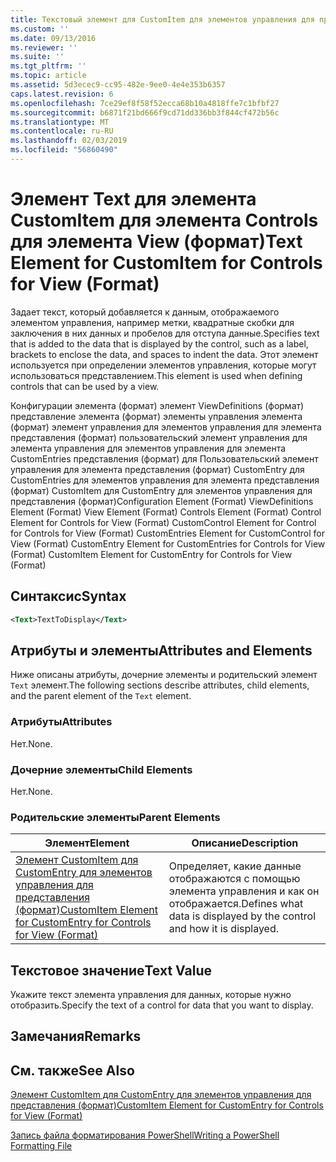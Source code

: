 ```yaml
---
title: Текстовый элемент для CustomItem для элементов управления для представления (формат) | Документация Майкрософт
ms.custom: ''
ms.date: 09/13/2016
ms.reviewer: ''
ms.suite: ''
ms.tgt_pltfrm: ''
ms.topic: article
ms.assetid: 5d3ecec9-cc95-482e-9ee0-4e4e353b6357
caps.latest.revision: 6
ms.openlocfilehash: 7ce29ef8f58f52ecca68b10a4818ffe7c1bfbf27
ms.sourcegitcommit: b6871f21bd666f9cd71dd336bb3f844cf472b56c
ms.translationtype: MT
ms.contentlocale: ru-RU
ms.lasthandoff: 02/03/2019
ms.locfileid: "56860490"
---
```

# <a name="text-element-for-customitem-for-controls-for-view-format"></a><span data-ttu-id="78384-102">Элемент Text для элемента CustomItem для элемента Controls для элемента View (формат)</span><span class="sxs-lookup"><span data-stu-id="78384-102">Text Element for CustomItem for Controls for View (Format)</span></span>

<span data-ttu-id="78384-103">Задает текст, который добавляется к данным, отображаемого элементом управления, например метки, квадратные скобки для заключения в них данных и пробелов для отступа данные.</span><span class="sxs-lookup"><span data-stu-id="78384-103">Specifies text that is added to the data that is displayed by the control, such as a label, brackets to enclose the data, and spaces to indent the data.</span></span> <span data-ttu-id="78384-104">Этот элемент используется при определении элементов управления, которые могут использоваться представлением.</span><span class="sxs-lookup"><span data-stu-id="78384-104">This element is used when defining controls that can be used by a view.</span></span>

<span data-ttu-id="78384-105">Конфигурации элемента (формат) элемент ViewDefinitions (формат) представление элемента (формат) элементы управления элемента (формат) элемент управления для элементов управления для элемента представления (формат) пользовательский элемент управления для элемента управления для элементов управления для элемента CustomEntries представления (формат) для Пользовательский элемент управления для элемента представления (формат) CustomEntry для CustomEntries для элементов управления для элемента представления (формат) CustomItem для CustomEntry для элементов управления для представления (формат)</span><span class="sxs-lookup"><span data-stu-id="78384-105">Configuration Element (Format) ViewDefinitions Element (Format) View Element (Format) Controls Element (Format) Control Element for Controls for View (Format) CustomControl Element for Control for Controls for View (Format) CustomEntries Element for CustomControl for View (Format) CustomEntry Element for CustomEntries for Controls for View (Format) CustomItem Element for CustomEntry for Controls for View (Format)</span></span>

## <a name="syntax"></a><span data-ttu-id="78384-106">Синтаксис</span><span class="sxs-lookup"><span data-stu-id="78384-106">Syntax</span></span>

```xml
<Text>TextToDisplay</Text>
```

## <a name="attributes-and-elements"></a><span data-ttu-id="78384-107">Атрибуты и элементы</span><span class="sxs-lookup"><span data-stu-id="78384-107">Attributes and Elements</span></span>

<span data-ttu-id="78384-108">Ниже описаны атрибуты, дочерние элементы и родительский элемент `Text` элемент.</span><span class="sxs-lookup"><span data-stu-id="78384-108">The following sections describe attributes, child elements, and the parent element of the `Text` element.</span></span>

### <a name="attributes"></a><span data-ttu-id="78384-109">Атрибуты</span><span class="sxs-lookup"><span data-stu-id="78384-109">Attributes</span></span>

<span data-ttu-id="78384-110">Нет.</span><span class="sxs-lookup"><span data-stu-id="78384-110">None.</span></span>

### <a name="child-elements"></a><span data-ttu-id="78384-111">Дочерние элементы</span><span class="sxs-lookup"><span data-stu-id="78384-111">Child Elements</span></span>

<span data-ttu-id="78384-112">Нет.</span><span class="sxs-lookup"><span data-stu-id="78384-112">None.</span></span>

### <a name="parent-elements"></a><span data-ttu-id="78384-113">Родительские элементы</span><span class="sxs-lookup"><span data-stu-id="78384-113">Parent Elements</span></span>

|<span data-ttu-id="78384-114">Элемент</span><span class="sxs-lookup"><span data-stu-id="78384-114">Element</span></span>|<span data-ttu-id="78384-115">Описание</span><span class="sxs-lookup"><span data-stu-id="78384-115">Description</span></span>|
|-------------|-----------------|
|[<span data-ttu-id="78384-116">Элемент CustomItem для CustomEntry для элементов управления для представления (формат)</span><span class="sxs-lookup"><span data-stu-id="78384-116">CustomItem Element for CustomEntry for Controls for View (Format)</span></span>](./customitem-element-for-customentry-for-controls-for-view-format.md)|<span data-ttu-id="78384-117">Определяет, какие данные отображаются с помощью элемента управления и как он отображается.</span><span class="sxs-lookup"><span data-stu-id="78384-117">Defines what data is displayed by the control and how it is displayed.</span></span>|

## <a name="text-value"></a><span data-ttu-id="78384-118">Текстовое значение</span><span class="sxs-lookup"><span data-stu-id="78384-118">Text Value</span></span>

<span data-ttu-id="78384-119">Укажите текст элемента управления для данных, которые нужно отобразить.</span><span class="sxs-lookup"><span data-stu-id="78384-119">Specify the text of a control for data that you want to display.</span></span>

## <a name="remarks"></a><span data-ttu-id="78384-120">Замечания</span><span class="sxs-lookup"><span data-stu-id="78384-120">Remarks</span></span>

## <a name="see-also"></a><span data-ttu-id="78384-121">См. также</span><span class="sxs-lookup"><span data-stu-id="78384-121">See Also</span></span>

[<span data-ttu-id="78384-122">Элемент CustomItem для CustomEntry для элементов управления для представления (формат)</span><span class="sxs-lookup"><span data-stu-id="78384-122">CustomItem Element for CustomEntry for Controls for View (Format)</span></span>](./customitem-element-for-customentry-for-controls-for-view-format.md)

[<span data-ttu-id="78384-123">Запись файла форматирования PowerShell</span><span class="sxs-lookup"><span data-stu-id="78384-123">Writing a PowerShell Formatting File</span></span>](./writing-a-powershell-formatting-file.md)
